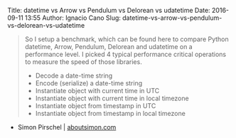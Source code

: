 Title: datetime vs Arrow vs Pendulum vs Delorean vs udatetime
Date: 2016-09-11 13:55
Author: Ignacio Cano
Slug: datetime-vs-arrow-vs-pendulum-vs-delorean-vs-udatetime

> So I setup a benchmark, which can be found here to compare Python datetime,
> Arrow, Pendulum, Delorean and udatetime on a performance level. I picked 4
> typical performance critical operations to measure the speed of those
> libraries.
>
> + Decode a date-time string
> + Encode (serialize) a date-time string
> + Instantiate object with current time in UTC
> + Instantiate object with current time in local timezone
> + Instantiate object from timestamp in UTC
> + Instantiate object from timestamp in local timezone

- Simon Pirschel | [aboutsimon.com][]

  [aboutsimon.com]: https://aboutsimon.com/blog/2016/08/04/datetime-vs-Arrow-vs-Pendulum-vs-Delorean-vs-udatetime.html
    "datetime vs Arrow vs Pendulum vs Delorean vs udatetime"
